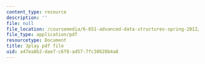 ```yaml
---
content_type: resource
description: ''
file: null
file_location: /coursemedia/6-851-advanced-data-structures-spring-2012/a47ea8b2dae7c6f8ad577fc30628b4a8_XZLN6NxEQWo.pdf
file_type: application/pdf
resourcetype: Document
title: 3play pdf file
uid: a47ea8b2-dae7-c6f8-ad57-7fc30628b4a8
---
```

